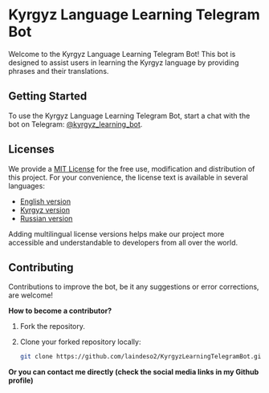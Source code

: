 # Kyrgyz Language Learning Telegram Bot

Welcome to the Kyrgyz Language Learning Telegram Bot! This bot is designed to assist users in learning the Kyrgyz language by providing phrases and their translations.

## Getting Started

To use the Kyrgyz Language Learning Telegram Bot, start a chat with the bot on Telegram: [@kyrgyz_learning_bot](https://t.me/kyrgyz_learning_bot).

## Licenses

We provide a [MIT License](LICENSE) for the free use, modification and distribution of this project. For your convenience, the license text is available in several languages:

- [English version](LICENSE)
- [Kyrgyz version](LICENSE_ky)
- [Russian version](LICENSE_ru)

Adding multilingual license versions helps make our project more accessible and understandable to developers from all over the world.

## Contributing

Contributions to improve the bot, be it any suggestions or error corrections, are welcome!

**How to become a contributor?**

1. Fork the repository.

2. Clone your forked repository locally:

   ```bash
   git clone https://github.com/laindeso2/KyrgyzLearningTelegramBot.git

**Or you can contact me directly (check the social media links in my Github profile)**